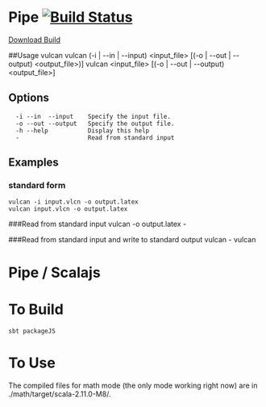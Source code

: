 Pipe [![Build Status](https://travis-ci.org/TyOverby/Pipe.svg?branch=master)](https://travis-ci.org/TyOverby/Pipe)
====

[Download Build](https://github.com/TyOverby/Pipe/releases)


##Usage
      vulcan
      vulcan (-i | --in | --input) <input_file> [(-o | --out | --output) <output_file>)]
      vulcan <input_file> [(-o | --out | --output) <output_file>]

## Options
      -i --in  --input    Specify the input file.
      -o --out --output   Specify the output file.
      -h --help           Display this help
      -                   Read from standard input

## Examples
### standard form
    vulcan -i input.vlcn -o output.latex
    vulcan input.vlcn -o output.latex

###Read from standard input
    vulcan -o output.latex -

###Read from standard input and write to standard output
    vulcan -
    vulcan

Pipe / Scalajs
====

# To Build

    sbt packageJS

# To Use

The compiled files for math mode (the only mode working right now) are
in ./math/target/scala-2.11.0-M8/.
